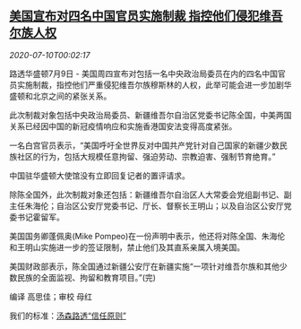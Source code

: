 <!--1594340596000-->
[美国宣布对四名中国官员实施制裁 指控他们侵犯维吾尔族人权](https://cn.reuters.com/article/usa-sanctions-chinese-officials-0709-thu-idCNKBS24B006)
------

<div><i>2020-07-10T00:02:17</i></div><div class="StandardArticleBody_body"><p>路透华盛顿7月9日 - 美国周四宣布对包括一名中央政治局委员在内的四名中国官员实施制裁，指控他们严重侵犯维吾尔族穆斯林的人权，此举可能会进一步加剧华盛顿和北京之间的紧张关系。 </p><p>此次制裁对象包括中央政治局委员、新疆维吾尔自治区党委书记陈全国，中美两国关系已经因中国的新冠疫情响应和实施香港国安法变得高度紧张。 </p><p>一名白宫官员表示，“美国呼吁全世界反对中国共产党针对自己国家的新疆少数民族社区的行为，包括大规模任意拘留、强迫劳动、宗教迫害、强制节育绝育。” </p><p>中国驻华盛顿大使馆没有立即回复记者的置评请求。 </p><p>除陈全国外，此次制裁对象还包括：新疆维吾尔自治区人大常委会党组副书记、副主任朱海伦；自治区公安厅党委书记、厅长、督察长王明山；以及自治区公安厅党委书记霍留军。 </p><p>美国国务卿蓬佩奥(Mike Pompeo)在一份声明中表示，他还将对陈全国、朱海伦和王明山实施进一步的签证限制，禁止他们及其直系亲属入境美国。 </p><p>美国财政部表示，陈全国通过新疆公安厅在新疆实施“一项针对维吾尔族和其他少数民族的全面监视、拘留和教育项目。”(完) </p><div class="Attribution_container"><div class="Attribution_attribution"><p class="Attribution_content">编译 高思佳；审校 母红 </p></div></div><div class="StandardArticleBody_trustBadgeContainer"><span class="StandardArticleBody_trustBadgeTitle">我们的标准：</span><span class="trustBadgeUrl"><a href="https://www.thomsonreuters.cn/content/dam/openweb/documents/pdf/china/brochures/about-us-1.pdf">汤森路透“信任原则”</a></span></div></div>
